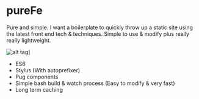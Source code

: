 # pureFe
 
Pure and simple. I want a boilerplate to quickly throw up a static site
using the latest front end tech & techniques. Simple to use & modify plus really really lightweight.

![alt tag](https://media0.giphy.com/media/DgLsbUL7SG3kI/giphy.gif)]

* ES6
* Stylus (With autoprefixer)
* Pug components
* Simple bash build & watch process (Easy to modify & very fast)
* Long term caching

